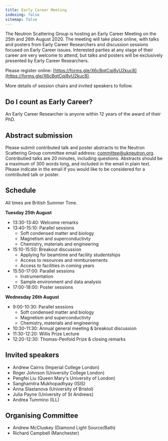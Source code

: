 ```yaml
---
title: Early Career Meeting
indexing: false
sitemap: false
---
```


The Neutron Scattering Group is hosting an Early Career Meeting on the 25th and 26th August 2020.
The meeting will take place online, with talks and posters from Early Career Researchers and discussion sessions focused on Early Career issues. 
Interested parties at any stage of their career are very welcome to attend, but talks and posters will be exclusively presented by Early Career Researchers.

Please register online: [https://forms.gle/X6cBqtCqj8vU2kuc8](https://forms.gle/X6cBqtCqj8vU2kuc8). 

More details of session chairs and invited speakers to follow. 

## Do I count as Early Career?

An Early Career Researcher is anyone within 12 years of the award of their PhD. 

## Abstract submission

Please submit contributed talk and poster abstracts to the Neutron Scattering Group committee email address: [committee@ukneutron.org](mailto:committee@ukneutron.org). 
Contributied talks are 20 minutes, including questions.
Abstracts should be a maximum of 300 words long, and included in the email in plain text. 
Please indicate in the email if you would like to be considered for a contributed talk or poster. 

## Schedule 

All times are British Summer Time.

**Tuesday 25th August**
- 13:30-13:40: Welcome remarks
- 13:40-15:10: Parallel sessions
  - Soft condensed matter and biology
  - Magnetism and superconductivty
  - Chemistry, materials and engineering
- 15:10-15:50: Breakout discussion
  - Applying for beamtime and facility studentships
  - Access to resources and reimbursements
  - Access to facilities in coming years
- 15:50-17:00: Parallel sessions
  - Instrumentation
  - Sample environment and data analysis
- 17:00-18:00: Poster sessions

**Wednesday 26th August**
- 9:00-10:30: Parallel sessions
  - Soft condensed matter and biology
  - Magnetism and superconductivty
  - Chemistry, materials and engineering
- 10:30-11:30: Annual general meeting & breakout discussion
- 11:30-12:20: Willis Prize Lecture
- 12:20-12:30: Thomas-Penfold Prize & closing remarks

## Invited speakers

- Andrew Cairns (Imperial College London)
- Roger Johnson (University College London)
- Pengfei Liu (Queen Mary's University of London)
- Sanghamitra Mukhopadhyay (ISIS)
- Anna Slastanova (University of Bristol)
- Julia Payne (University of St Andrews)
- Andrea Tummino (ILL)

## Organising Committee

- Andrew McCluskey (Diamond Light Source/Bath)
- Richard Campbell (Manchester)
